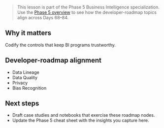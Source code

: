 > This lesson is part of the Phase 5 Business Intelligence specialization. Use the [Phase 5 overview](https://github.com/saint2706/Coding-For-MBA/blob/main/docs/bi-curriculum.md) to see how the developer-roadmap topics align across Days 68–84.

## Why it matters

Codify the controls that keep BI programs trustworthy.

## Developer-roadmap alignment

- Data Lineage
- Data Quality
- Privacy
- Bias Recognition

## Next steps

- Draft case studies and notebooks that exercise these roadmap nodes.
- Update the Phase 5 cheat sheet with the insights you capture here.